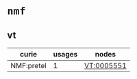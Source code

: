 # `nmf`

## vt

| curie      |   usages | nodes                                                   |
|------------|----------|---------------------------------------------------------|
| NMF:pretel |        1 | [VT:0005551](http://purl.obolibrary.org/obo/VT_0005551) |

